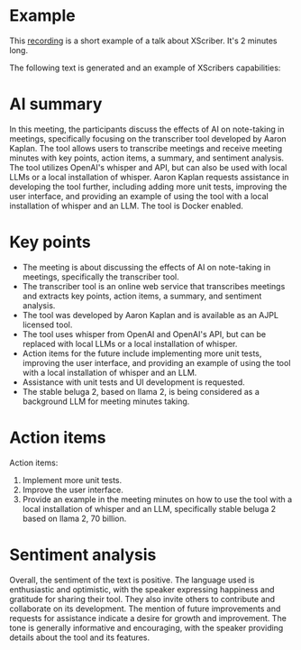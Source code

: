 # Example

This [recording](sample-recording-xscriber-intro.m4a) is a short example of a talk about XScriber.
It's 2 minutes long.

The following text is generated and an example of XScribers capabilities:


# AI summary

In this meeting, the participants discuss the effects of AI on note-taking in meetings, specifically focusing on the transcriber tool developed by Aaron Kaplan. The tool allows users to transcribe meetings and receive meeting minutes with key points, action items, a summary, and sentiment analysis. The tool utilizes OpenAI's whisper and API, but can also be used with local LLMs or a local installation of whisper. Aaron Kaplan requests assistance in developing the tool further, including adding more unit tests, improving the user interface, and providing an example of using the tool with a local installation of whisper and an LLM. The tool is Docker enabled.

# Key points

- The meeting is about discussing the effects of AI on note-taking in meetings, specifically the transcriber tool.
- The transcriber tool is an online web service that transcribes meetings and extracts key points, action items, a summary, and sentiment analysis.
- The tool was developed by Aaron Kaplan and is available as an AJPL licensed tool.
- The tool uses whisper from OpenAI and OpenAI's API, but can be replaced with local LLMs or a local installation of whisper.
- Action items for the future include implementing more unit tests, improving the user interface, and providing an example of using the tool with a local installation of whisper and an LLM.
- Assistance with unit tests and UI development is requested.
- The stable beluga 2, based on llama 2, is being considered as a background LLM for meeting minutes taking.


# Action items

Action items:
1. Implement more unit tests.
2. Improve the user interface.
3. Provide an example in the meeting minutes on how to use the tool with a local installation of whisper and an LLM, specifically stable beluga 2 based on llama 2, 70 billion.


# Sentiment analysis

Overall, the sentiment of the text is positive. The language used is enthusiastic and optimistic, with the speaker expressing happiness and gratitude for sharing their tool. They also invite others to contribute and collaborate on its development. The mention of future improvements and requests for assistance indicate a desire for growth and improvement. The tone is generally informative and encouraging, with the speaker providing details about the tool and its features.
